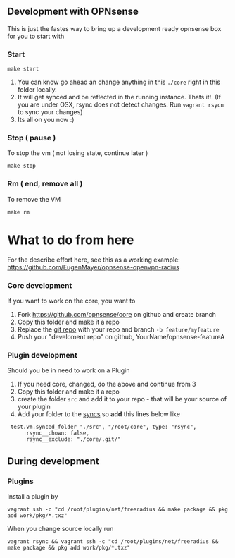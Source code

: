 ## Development with OPNsense

This is just the fastes way to bring up a development ready opnsense box for you to start with

### Start
```
make start
```

1. You can know go ahead an change anything in this `./core` right in this folder locally.
2. It will get synced and be reflected in the running instance. Thats it!.
   (If you are under OSX, rsync does not detect changes. Run `vagrant rsycn` to sync your changes)
3. Its all on you now :)

### Stop ( pause )
To stop the vm ( not losing state, continue later )
```   
make stop
```

### Rm ( end, remove all )
To remove the VM
```
make rm
```
# What to do from here

For the describe effort here, see this as a working example: 
https://github.com/EugenMayer/opnsense-openvpn-radius

### Core development

If you want to work on the core, you want to 

1. Fork https://github.com/opnsense/core on github and create branch
2. Copy this folder and make it a repo
3. Replace the [git repo](https://github.com/EugenMayer/packer-opnsense/blob/master/development/makefile#L8) with your repo and branch `-b feature/myfeature`
4. Push your "develoment repo" on github, YourName/opnsense-featureA

### Plugin development
Should you be in need to work on a Plugin

1. If you need core, changed, do the above and continue from 3
2. Copy this folder and make it a repo
3. create the folder `src` and add it to your repo - that will be your source of your plugin
4. Add your folder to the [syncs](https://github.com/EugenMayer/packer-opnsense/blob/master/development/Vagrantfile#L14)  so **add** this lines below like

```
 test.vm.synced_folder "./src", "/root/core", type: "rsync",
      rsync__chown: false,
      rsync__exclude: "./core/.git/"
```
## During development

### Plugins

Install a plugin by 

```
vagrant ssh -c "cd /root/plugins/net/freeradius && make package && pkg add work/pkg/*.txz"
```

When you change source locally run

```
vagrant rsync && vagrant ssh -c "cd /root/plugins/net/freeradius && make package && pkg add work/pkg/*.txz"
```
